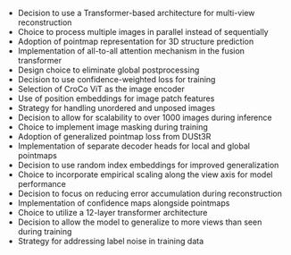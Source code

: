 - Decision to use a Transformer-based architecture for multi-view reconstruction
- Choice to process multiple images in parallel instead of sequentially
- Adoption of pointmap representation for 3D structure prediction
- Implementation of all-to-all attention mechanism in the fusion transformer
- Design choice to eliminate global postprocessing
- Decision to use confidence-weighted loss for training
- Selection of CroCo ViT as the image encoder
- Use of position embeddings for image patch features
- Strategy for handling unordered and unposed images
- Decision to allow for scalability to over 1000 images during inference
- Choice to implement image masking during training
- Adoption of generalized pointmap loss from DUSt3R
- Implementation of separate decoder heads for local and global pointmaps
- Decision to use random index embeddings for improved generalization
- Choice to incorporate empirical scaling along the view axis for model performance
- Decision to focus on reducing error accumulation during reconstruction
- Implementation of confidence maps alongside pointmaps
- Choice to utilize a 12-layer transformer architecture
- Decision to allow the model to generalize to more views than seen during training
- Strategy for addressing label noise in training data